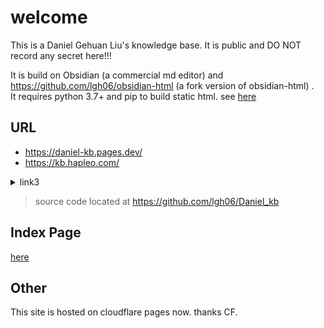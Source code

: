 # welcome
This is a Daniel Gehuan Liu's knowledge base.
It is public and DO NOT record any secret here!!!


It is build on Obsidian (a commercial md editor) and https://github.com/lgh06/obsidian-html   (a fork version of obsidian-html) .  
It requires python 3.7+ and pip to build static html. see [here](2022_thoughts/导出Obsidian为HTML.md)  


## URL
- https://daniel-kb.pages.dev/
- https://kb.hapleo.com/  



<details>
<summary>link3</summary>
<p>
    <a 
       href="https://kb-1251786267.file.myqcloud.com/index.html" 
       rel="nofollow" 
       target="_blank">link 3</a>
</p>
  
</details>



> source code located at https://github.com/lgh06/Daniel_kb  

## Index Page  
[here](./obs.html/dir_index.html)

## Other  
This site is hosted on cloudflare pages now. thanks CF.